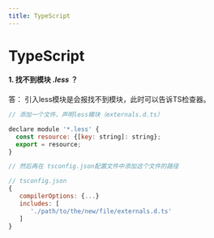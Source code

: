 ```yaml
---
title: TypeScript
---
```

# TypeScript

#### 1. 找不到模块 *.less* ？  
答： 引入less模块是会报找不到模块，此时可以告诉TS检查器。  
```js
// 添加一个文件，声明less模块（externals.d.ts）

declare module '*.less' {
  const resource: {[key: string]: string};
  export = resource;
}

// 然后再在 tsconfig.json配置文件中添加这个文件的路径

// tsconfig.json
{
   compilerOptions: {...}
   includes: [
      './path/to/the/new/file/externals.d.ts'
   ]
}
```
